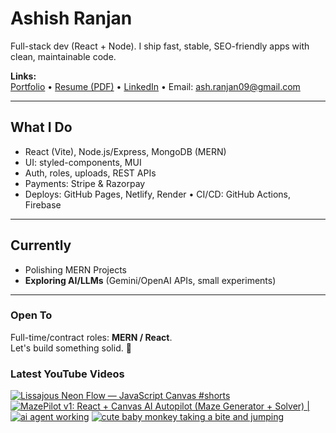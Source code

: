 # Ashish Ranjan

Full-stack dev (React + Node). I ship fast, stable, SEO-friendly apps with clean, maintainable code.

**Links:**  
[Portfolio](https://www.ashishranjan.net) • 
[Resume (PDF)](https://github.com/a2rp/resume/releases/latest/download/Ashish_Ranjan_Resume.pdf) • 
[LinkedIn](https://www.linkedin.com/in/aashishranjan/) • 
Email: ash.ranjan09@gmail.com

---

## What I Do
- React (Vite), Node.js/Express, MongoDB (MERN)
- UI: styled-components, MUI
- Auth, roles, uploads, REST APIs
- Payments: Stripe & Razorpay
- Deploys: GitHub Pages, Netlify, Render • CI/CD: GitHub Actions, Firebase

---

## Currently
- Polishing MERN Projects
- **Exploring AI/LLMs** (Gemini/OpenAI APIs, small experiments)

---

### Open To
Full-time/contract roles: **MERN / React**.  
Let's build something solid. 🚀

### Latest YouTube Videos
<p align="left">

<!-- BEGIN YOUTUBE-CARDS -->
[![Lissajous Neon Flow — JavaScript Canvas #shorts](https://ytcards.demolab.com/?id=XIARl6_CEuY&title=Lissajous+Neon+Flow+%E2%80%94+JavaScript+Canvas+%23shorts&lang=en&timestamp=1760748325&background_color=%230d1117&title_color=%23ffffff&stats_color=%23b3b3b3&max_title_lines=2&width=360&border_radius=10 "Lissajous Neon Flow — JavaScript Canvas #shorts")](https://www.youtube.com/watch?v=XIARl6_CEuY)
[![MazePilot v1: React + Canvas AI Autopilot (Maze Generator + Solver) |](https://ytcards.demolab.com/?id=LS3cquWIOag&title=MazePilot+v1%3A+React+%2B+Canvas+AI+Autopilot+%28Maze+Generator+%2B+Solver%29+%7C&lang=en&timestamp=1757677448&background_color=%230d1117&title_color=%23ffffff&stats_color=%23b3b3b3&max_title_lines=2&width=360&border_radius=10 "MazePilot v1: React + Canvas AI Autopilot (Maze Generator + Solver) |")](https://www.youtube.com/watch?v=LS3cquWIOag)
[![ai agent working](https://ytcards.demolab.com/?id=-aXu0pWO2QQ&title=ai+agent+working&lang=en&timestamp=1756156216&background_color=%230d1117&title_color=%23ffffff&stats_color=%23b3b3b3&max_title_lines=2&width=360&border_radius=10 "ai agent working")](https://www.youtube.com/watch?v=-aXu0pWO2QQ)
[![cute baby monkey taking a bite and jumping](https://ytcards.demolab.com/?id=N7lIMPjeIFc&title=cute+baby+monkey+taking+a+bite+and+jumping&lang=en&timestamp=1755805635&background_color=%230d1117&title_color=%23ffffff&stats_color=%23b3b3b3&max_title_lines=2&width=360&border_radius=10 "cute baby monkey taking a bite and jumping")](https://www.youtube.com/watch?v=N7lIMPjeIFc)
<!-- END YOUTUBE-CARDS -->

</p>
